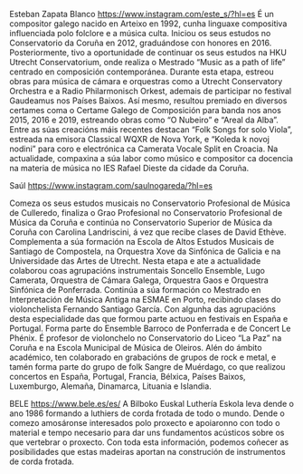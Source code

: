 

Esteban Zapata Blanco 
https://www.instagram.com/este_s/?hl=es
É un compositor galego nacido en Arteixo en 1992, cunha linguaxe compositiva influenciada polo folclore e a música culta. Iniciou os seus estudos no Conservatorio da Coruña en 2012, graduándose con honores en 2016. 
Posteriormente, tivo a oportunidade de continuar os seus estudos na HKU Utrecht Conservatorium, onde realiza o Mestrado “Music as a path of life” centrado en composición contemporánea. Durante esta etapa, estreou obras para música de cámara e orquestras como a Utrecht Conservatory Orchestra e a Radio Philarmonisch Orkest, ademais de participar no festival Gaudeamus nos Países Baixos. 
Así mesmo, resultou premiado en diversos certames coma o Certame Galego de Composición para banda nos anos 2015, 2016 e 2019, estreando obras como “O Nubeiro” e “Areal da Alba”. Entre as súas creacións máis recentes destacan “Folk Songs for solo Viola”, estreada na emisora Classical WQXR de Nova York, e “Koleda k novoj nodini” para coro e electrónica ca Camerata Vocale Split en Croacia. 
Na actualidade, compaxina a súa labor como músico e compositor ca docencia na materia de música no IES Rafael Dieste da cidade da Coruña.





Saúl
https://www.instagram.com/saulnogareda/?hl=es

Comeza os seus estudos musicais no Conservatorio Profesional de Música de Culleredo, finaliza o Grao Profesional no Conservatorio Profesional de Música da Coruña e continúa no Conservatorio Superior de Música da Coruña con Carolina Landriscini, á vez que recibe clases de David Ethève. Complementa a súa formación na Escola de Altos Estudos Musicais de Santiago de Compostela, na Orquestra Xove da Sinfónica de Galicia e na Universidade das Artes de Utrecht. Nesta etapa e ate a actualidade colaborou coas agrupacións instrumentais Soncello Ensemble, Lugo Camerata, Orquestra de Cámara Galega, Orquestra Gaos e Orquestra Sinfónica de Ponferrada. Continúa a súa formación co Mestrado en Interpretación de Música Antiga na ESMAE en Porto, recibindo clases do violonchelista Fernando Santiago García. Con algunha das agrupacións desta especialidade das que formou parte actuou en festivais en España e Portugal. Forma parte do Ensemble Barroco de Ponferrada e de Concert Le Phénix. É profesor de violonchelo no Conservatorio do Liceo “La Paz” na Coruña e na Escola Municipal de Música de Oleiros. Alén do ámbito académico, ten colaborado en grabacións de grupos de rock e metal, e tamén forma parte do grupo de folk Sangre de Muérdago, co que realizou concertos en España, Portugal, Francia, Bélxica, Países Baixos, Luxemburgo, Alemaña, Dinamarca, Lituania e Islandia.

BELE
https://www.bele.es/es/
A Bilboko Euskal Luthería Eskola leva dende o ano 1986 formando a luthiers de corda frotada de todo o mundo.
Dende o comezo amosáronse interesados polo proxecto e apoiaronno con todo o material e tempo necesario para dar uns fundamentos acústicos sobre os que vertebrar o proxecto.
Con toda esta información, podemos coñecer as posibilidades que estas madeiras aportan na construción de instrumentos de corda frotada.

